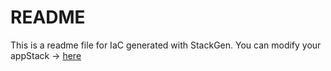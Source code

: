 # README
This is a readme file for IaC generated with StackGen.
You can modify your appStack -> [here](http://main.dev.stackgen.com/appstacks/0b4fab2b-1f01-4948-a178-fdb1388c4dd8)
